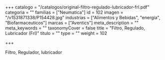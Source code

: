+++
catalogo = "/catalogos/original-filtro-regulado-lubricador-frl.pdf"
categoria = ""
familias = ["Neumatica"]
id = 102
imagen = "/v1531871338/P154428.jpg"
industrias = ["Alimentos y Bebidas", "energia", "Biofarmaceuticos"]
marcas = ["Aventics"]
meta_description = ""
meta_keywords = ""
taxonomyCover = false
title = "Filtro, Regulado, Lubricador (Frl)"
titulo = ""
type = ""
weight = 102

+++
<p>Filtro, Regulador, lubricador</p>